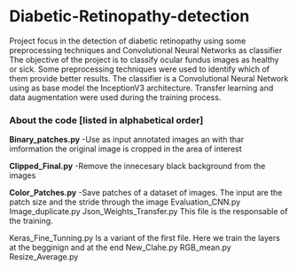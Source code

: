 # Diabetic-Retinopathy-detection
Project focus in the detection of diabetic retinopathy using some preprocessing techniques and Convolutional Neural Networks as classifier 
The objective of the project is to classify ocular fundus images as healthy or sick. Some preprocessing techniques were used to identify which of them provide better results. The classifier is a Convolutional Neural Network using as base model the InceptionV3 architecture. Transfer learning and data augmentation were used during the training process.

### About the code [listed in alphabetical order]

**Binary_patches.py**
-Use as input annotated images an with thar imformation the original image is cropped in the area of interest 

**Clipped_Final.py**
-Remove the innecesary black background from the images

**Color_Patches.py**
-Save patches of a dataset of images. The input are the patch size and the stride through the image
Evaluation_CNN.py
Image_duplicate.py
Json_Weights_Transfer.py
This file is the responsable of the training.

Keras_Fine_Tunning.py
Is a variant of the first file. Here we train the layers at the begginign and at the end
New_Clahe.py
RGB_mean.py
Resize_Average.py

